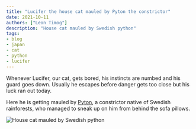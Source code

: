 ```yaml
---
title: "Lucifer the house cat mauled by Pyton the constrictor"
date: 2021-10-11
authors: ["Leon Timog"]
description: "House cat mauled by Swedish python"
tags:
- blog
- japan
- cat
- python
- lucifer
---
```

Whenever Lucifer, our cat, gets bored, his instincts are numbed and his guard goes down. Usually he escapes before danger gets too close but his luck ran out today.

Here he is getting mauled by [Pyton](https://www.ikea.com/au/en/p/djungelskog-glove-puppet-snake-burmese-python-40402849/endemi), a constrictor native of Swedish rainforests, who managed to sneak up on him from behind the sofa pillows.

![House cat mauled by Swedish python](/lucifer-the-house-cat-mauled-by-pyton-the-constrictor/cat-mauled-by-python.jpg "House cat mauled by Swedish python")
